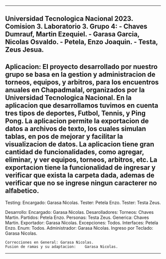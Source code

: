 -----------------------------------------------------------------------------------------------------------------------------------------------------------------------------------------
Universidad Tecnologica Nacional 2023.
Comision 3.
Laboratorio 3.
Grupo 4:
	- Chaves Dumrauf, Martin Ezequiel.
	- Garasa Garcia, Nicolas Osvaldo.
	- Petela, Enzo Joaquin.
	- Testa, Zeus Jesua.
-----------------------------------------------------------------------------------------------------------------------------------------------------------------------------------------
Aplicacion:
	El proyecto desarrollado por nuestro grupo se basa en la gestion y administracion de torneos, equipos, y arbitros, para
	los encuentros anuales en Chapadmalal, organizados por la Universidad Tecnologica Nacional.
	En la aplicacion que desarrollamos tuvimos en cuenta tres tipos de deportes, Futbol, Tennis, y Ping Pong.
	La aplicacion permite la exportacion de datos a archivos de texto, los cuales simulan tablas,
	en pos de mejorar y facilitar la visualizacion de datos.
	La aplicacion tiene gran cantidad de funcionalidades, como agregar, eliminar, y ver equipos, torneos, arbitros, etc.
 	La exportacion tiene la funcionalidad de ingresar y verificar que exista la carpeta dada, ademas de verificar que no
  	se ingrese ningun caracterer no alfabetico.
-----------------------------------------------------------------------------------------------------------------------------------------------------------------------------------------
Testing:
	Encargado: Garasa Nicolas.
 	Tester: Petela Enzo.
	Tester: Testa Zeus.

Desarrollo:
	Encargado: Garasa Nicolas.
 	Desarolladores:
		Torneos: Chaves Martin.
  		Partidos: Petela Enzo.
		Personas: Testa Zeus.
  		Generica: Chaves Martin.
		Exportador: Garasa Nicolas.
  		Excepciones: Todos.
		Interfaces: Petela Enzo.
  		Enum: Todos.
		Administrador: Garasa Nicolas.
  		Ingreso por Teclado: Garasa Nicolas.

	Correcciones en General: Garasa Nicolas.
 	Fusion de ramas y su adaptacion:	Garasa Nicolas.
-----------------------------------------------------------------------------------------------------------------------------------------------------------------------------------------
